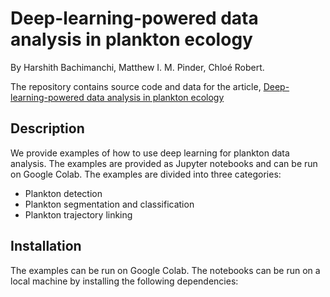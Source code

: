 # Deep-learning-powered data analysis in plankton ecology

By Harshith Bachimanchi, Matthew I. M. Pinder, Chloé Robert.

The repository contains source code and data for the article, [Deep-learning-powered data analysis in plankton ecology](https://arxiv.org/)

## Description

We provide examples of how to use deep learning for plankton data analysis. The examples are provided as Jupyter notebooks and can be run on Google Colab. The examples are divided into three categories:

- Plankton detection
- Plankton segmentation and classification
- Plankton trajectory linking

## Installation

The examples can be run on Google Colab. The notebooks can be run on a local machine by installing the following dependencies:

<!-- We provide ready-to-use code for the following tasks:

- Plankton detection (Under the folder `Detection-examples`)
- Plankton segmentation and classification (Under the folder `Segmentation-examples`)
- Plankton trajectory linking (Under the folder `Trajectory-examples`)

Google colab links for the respective examples will be added shortly. -->
